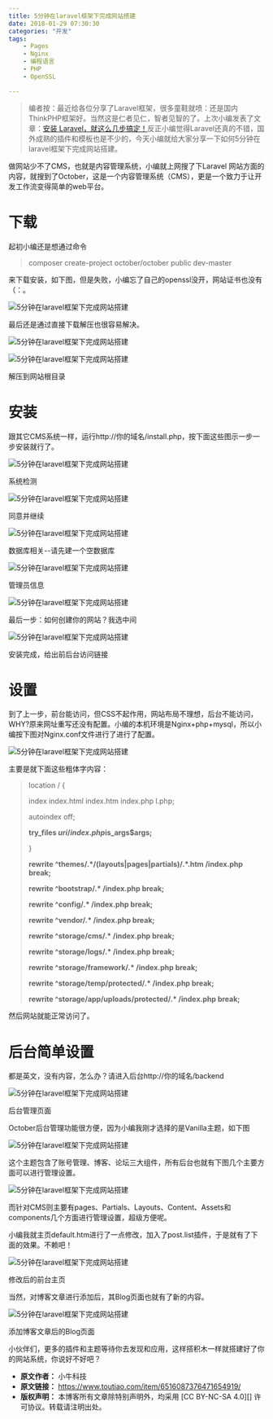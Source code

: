 ```yaml
---
title: 5分钟在laravel框架下完成网站搭建
date: 2018-01-29 07:30:30
categories: "开发"
tags:
	- Pages
	- Nginx
	- 编程语言
	- PHP
	- OpenSSL

---
```


> 编者按：最近给各位分享了Laravel框架，很多童鞋就喷：还是国内ThinkPHP框架好。当然这是仁者见仁，智者见智的了。上次小编发表了文章：[安装 Laravel，就这么几步搞定！][Laravel]反正小编觉得Laravel还真的不错，国外成熟的插件和模板也是不少的，今天小编就给大家分享一下如何5分钟在laravel框架下完成网站搭建。

做网站少不了CMS，也就是内容管理系统，小编就上网搜了下Laravel 网站方面的内容，就搜到了October，这是一个内容管理系统（CMS），更是一个致力于让开发工作流变得简单的web平台。

# 下载 #

起初小编还是想通过命令


> composer create-project october/october public dev-master

来下载安装，如下图，但是失败，小编忘了自己的openssl没开，网站证书也没有（：。

![5分钟在laravel框架下完成网站搭建][5_laravel]

最后还是通过直接下载解压也很容易解决。

![5分钟在laravel框架下完成网站搭建][5_laravel 1]

![5分钟在laravel框架下完成网站搭建][5_laravel 2]

解压到网站根目录

# 安装  #

跟其它CMS系统一样，运行http://你的域名/install.php，按下面这些图示一步一步安装就行了。


![5分钟在laravel框架下完成网站搭建][5_laravel 3]

系统检测

![5分钟在laravel框架下完成网站搭建][5_laravel 4]

同意并继续

![5分钟在laravel框架下完成网站搭建][5_laravel 5]

数据库相关--请先建一个空数据库

![5分钟在laravel框架下完成网站搭建][5_laravel 6]

管理员信息

![5分钟在laravel框架下完成网站搭建][5_laravel 7]

最后一步：如何创建你的网站？我选中间

![5分钟在laravel框架下完成网站搭建][5_laravel 8]

安装完成，给出前后台访问链接

# 设置  #

到了上一步，前台能访问，但CSS不起作用，网站布局不理想，后台不能访问，WHY?原来网址重写还没有配置。小编的本机环境是Nginx+php+mysql，所以小编按下图对Nginx.conf文件进行了进行了配置。


![5分钟在laravel框架下完成网站搭建][5_laravel 9]

主要是就下面这些粗体字内容：


> location / \{
> 
> index index.html index.htm index.php l.php;
> 
> autoindex off;
> 
>  **try\_files $uri /index.php$is\_args$args;**
> 
> \}
> 
> **rewrite ^themes/.\*/(layouts|pages|partials)/.\*.htm /index.php break;**
> 
> **rewrite ^bootstrap/.\* /index.php break;**
> 
> **rewrite ^config/.\* /index.php break;**
> 
> **rewrite ^vendor/.\* /index.php break;**
> 
> **rewrite ^storage/cms/.\* /index.php break;**
> 
> **rewrite ^storage/logs/.\* /index.php break;**
> 
> **rewrite ^storage/framework/.\* /index.php break;**
> 
> **rewrite ^storage/temp/protected/.\* /index.php break;**
> 
> **rewrite ^storage/app/uploads/protected/.\* /index.php break;**

然后网站就能正常访问了。


# 后台简单设置 #

都是英文，没有内容，怎么办？请进入后台http://你的域名/backend


![5分钟在laravel框架下完成网站搭建][5_laravel 10]

后台管理页面

October后台管理功能很方便，因为小编我刚才选择的是Vanilla主题，如下图

![5分钟在laravel框架下完成网站搭建][5_laravel 11]

这个主题包含了账号管理、博客、论坛三大组件，所有后台也就有下图几个主要方面可以进行管理设置。

![5分钟在laravel框架下完成网站搭建][5_laravel 12]

而针对CMS则主要有pages、Partials、Layouts、Content、Assets和components几个方面进行管理设置，超级方便呢。


小编我就主页default.htm进行了一点修改，加入了post.list插件，于是就有了下面的效果。不赖吧！

![5分钟在laravel框架下完成网站搭建][5_laravel 13]

修改后的前台主页

当然，对博客文章进行添加后，其Blog页面也就有了新的内容。

![5分钟在laravel框架下完成网站搭建][5_laravel 14]

添加博客文章后的Blog页面

小伙伴们，更多的插件和主题等待你去发现和应用，这样搭积木一样就搭建好了你的网站系统，你说好不好吧？


[Laravel]: http://m.toutiao.com/i6515322440363540999/?group_id=6515322440363540999&amp;group_flags=0
[5_laravel]: /pro/os/crawler/BQRN-NEI6-3MFE.jpg
[5_laravel 1]: /pro/os/crawler/3AAV-AZAI-ANYA.jpg
[5_laravel 2]: /pro/os/crawler/EU6J-FFBM-NBYF.jpg
[5_laravel 3]: /pro/os/crawler/Z73A-B3JN-2MMF.jpg
[5_laravel 4]: /pro/os/crawler/7JQB-FEBZ-NNVA.jpg
[5_laravel 5]: /pro/os/crawler/7BBZ-AN3U-NMUJ.jpg
[5_laravel 6]: /pro/os/crawler/Z2QM-VAQA-NAZM.jpg
[5_laravel 7]: /pro/os/crawler/3YUY-FFYN-VZUA.jpg
[5_laravel 8]: /pro/os/crawler/6JB2-QIER-FEMR.jpg
[5_laravel 9]: /pro/os/crawler/BYEU-7RNA-6VBB.jpg
[5_laravel 10]: /pro/os/crawler/6FIF-BNUZ-ARBU.jpg
[5_laravel 11]: /pro/os/crawler/FMNQ-M3JB-BNEA.jpg
[5_laravel 12]: /pro/os/crawler/JEJ6-ZIAV-AQVB.jpg
[5_laravel 13]: /pro/os/crawler/VNBY-IEUI-JIQF.jpg
[5_laravel 14]: /pro/os/crawler/NN6F-EIIU-EFNM.jpg
 *  **原文作者：** 小牛科技
 *  **原文链接：** https://www.toutiao.com/item/6516087376471654919/
 *  **版权声明：** 本博客所有文章除特别声明外，均采用 [CC BY-NC-SA 4.0][] 许可协议。转载请注明出处。